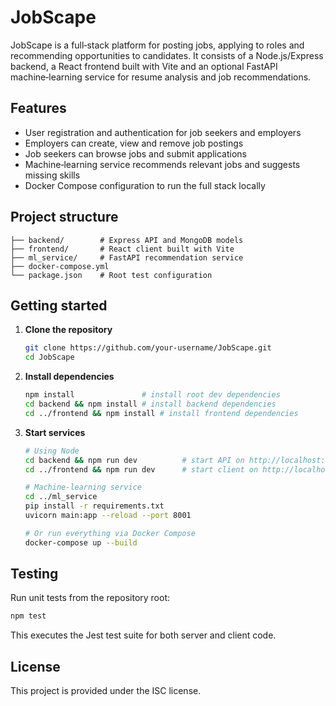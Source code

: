 # JobScape

JobScape is a full‑stack platform for posting jobs, applying to roles and recommending opportunities to candidates.
It consists of a Node.js/Express backend, a React frontend built with Vite and an optional FastAPI machine‑learning
service for resume analysis and job recommendations.

## Features

- User registration and authentication for job seekers and employers
- Employers can create, view and remove job postings
- Job seekers can browse jobs and submit applications
- Machine‑learning service recommends relevant jobs and suggests missing skills
- Docker Compose configuration to run the full stack locally

## Project structure

```
├── backend/        # Express API and MongoDB models
├── frontend/       # React client built with Vite
├── ml_service/     # FastAPI recommendation service
├── docker-compose.yml
└── package.json    # Root test configuration
```

## Getting started

1. **Clone the repository**
   ```bash
   git clone https://github.com/your-username/JobScape.git
   cd JobScape
   ```

2. **Install dependencies**
   ```bash
   npm install               # install root dev dependencies
   cd backend && npm install # install backend dependencies
   cd ../frontend && npm install # install frontend dependencies
   ```

3. **Start services**
   ```bash
   # Using Node
   cd backend && npm run dev          # start API on http://localhost:4000
   cd ../frontend && npm run dev      # start client on http://localhost:5174

   # Machine‑learning service
   cd ../ml_service
   pip install -r requirements.txt
   uvicorn main:app --reload --port 8001

   # Or run everything via Docker Compose
   docker-compose up --build
   ```

## Testing

Run unit tests from the repository root:

```bash
npm test
```

This executes the Jest test suite for both server and client code.

## License

This project is provided under the ISC license.

